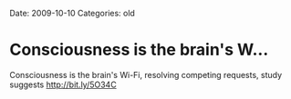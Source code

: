 Date: 2009-10-10
Categories: old

# Consciousness is the brain's W...

Consciousness is the brain's Wi-Fi, resolving competing requests, study suggests <a href="http://bit.ly/5O34C" rel="nofollow">http://bit.ly/5O34C</a>
